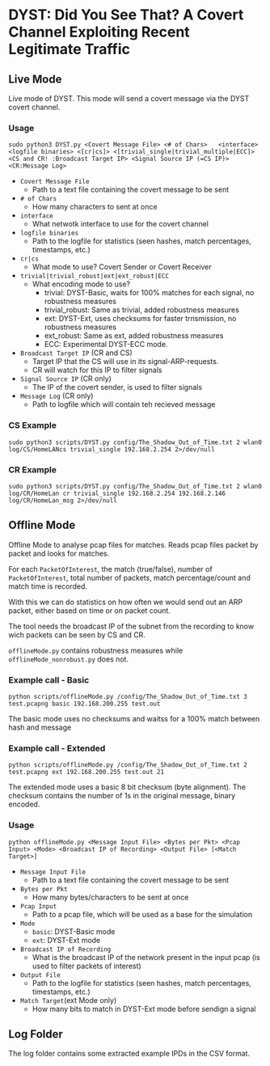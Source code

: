# DYST: Did You See That? A Covert Channel Exploiting Recent Legitimate Traffic


## Live Mode

Live mode of DYST. This mode will send a covert message via the DYST covert channel.

### Usage
```
sudo python3 DYST.py <Covert Message File> <# of Chars>   <interface> <logfile binaries> <[cr|cs]> <[trivial_single|trivial_multiple|ECC]> <CS and CR! :Broadcast Target IP> <Signal Source IP (=CS IP)> <CR:Message Log>
```

- `Covert Message File`
  - Path to a text file containing the covert message to be sent
- `# of Chars`
  - How many characters to sent at once
- `interface`
  - What netwotk interface to use for the covert channel
- `logfile binaries`
  - Path to the logfile for statistics (seen hashes, match percentages, timestamps, etc.)
- `cr|cs`
  - What mode to use? Covert Sender or Covert Receiver
- `trivial|trivial_robust|ext|ext_robust|ECC`
  - What encoding mode to use?
    - trivial: DYST-Basic, waits for 100% matches for each signal, no robustness measures
    - trivial_robust: Same as trivial, added robustness measures
    - ext: DYST-Ext, uses checksums for faster trnsmission, no robustness measures
    - ext_robust: Same as ext, added robustness measures
    - ECC: Experimental DYST-ECC mode.
- `Broadcast Target IP` (CR and CS)
  - Target IP that the CS will use in its signal-ARP-requests.
  - CR will watch for this IP to filter signals
- `Signal Source IP` (CR only)
  - The IP of the covert sender, is used to filter signals
- `Message Log` (CR only)
  - Path to logfile which will contain teh recieved message

### CS Example
`sudo python3 scripts/DYST.py config/The_Shadow_Out_of_Time.txt 2 wlan0 log/CS/HomeLANcs trivial_single 192.168.2.254 2>/dev/null`

### CR Example
`sudo python3 scripts/DYST.py config/The_Shadow_Out_of_Time.txt 2 wlan0 log/CR/HomeLan cr trivial_single 192.168.2.254 192.168.2.146 log/CR/HomeLan_msg 2>/dev/null`

## Offline Mode

Offline Mode to analyse pcap files for matches. Reads pcap files packet by packet and looks for matches.

For each `PacketOfInterest`, the match (true/false), number of `PacketOfInterest`, total number of packets, match percentage/count and match time is recorded.

With this we can do statistics on how often we would send out an ARP packet, either based on time or on packet count.

The tool needs the broadcast IP of the subnet from the recording to know wich packets can be seen by CS and CR.

`offlineMode.py` contains robustness measures while `offlineMode_nonrobust.py` does not.

### Example call - Basic
```
python scripts/offlineMode.py /config/The_Shadow_Out_of_Time.txt 3 test.pcapng basic 192.168.200.255 test.out
```
The basic mode uses no checksums and waitss for a 100% match between hash and message

### Example call - Extended
```
python scripts/offlineMode.py /config/The_Shadow_Out_of_Time.txt 2 test.pcapng ext 192.168.200.255 test.out 21
```
The extended mode uses a basic 8 bit checksum (byte alignment). The checksum contains the number of 1s in the original message, binary encoded.

### Usage
```
python offlineMode.py <Message Input File> <Bytes per Pkt> <Pcap Input> <Mode> <Broadcast IP of Recording> <Output File> [<Match Target>]
```

- `Message Input File`
  - Path to a text file containing the covert message to be sent
- `Bytes per Pkt`
  - How many bytes/characters to be sent at once
- `Pcap Input`
  - Path to a pcap file, which will be used as a base for the simulation
- `Mode`
  - `basic`: DYST-Basic mode
  - `ext`: DYST-Ext mode
- `Broadcast IP of Recording`
  - What is the broadcast IP of the network present in the input pcap (is used to filter packets of interest)
- `Output File`
  - Path to the logfile for statistics (seen hashes, match percentages, timestamps, etc.)
- `Match Target`(ext Mode only)
  - How many bits to match in DYST-Ext mode before sendign a signal


## Log Folder
The log folder contains some extracted example IPDs in the CSV format.